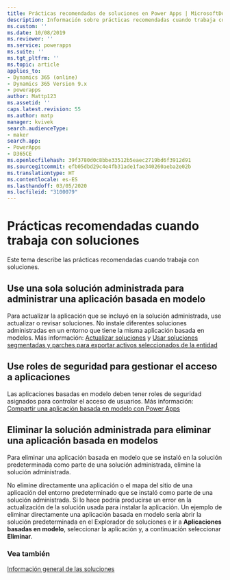 ```yaml
---
title: Prácticas recomendadas de soluciones en Power Apps | MicrosoftDocs
description: Información sobre prácticas recomendadas cuando trabaja con soluciones
ms.custom: ''
ms.date: 10/08/2019
ms.reviewer: ''
ms.service: powerapps
ms.suite: ''
ms.tgt_pltfrm: ''
ms.topic: article
applies_to:
- Dynamics 365 (online)
- Dynamics 365 Version 9.x
- powerapps
author: Mattp123
ms.assetid: ''
caps.latest.revision: 55
ms.author: matp
manager: kvivek
search.audienceType:
- maker
search.app:
- PowerApps
- D365CE
ms.openlocfilehash: 39f3780d0c8bbe33512b5eaec2719bd6f3912d91
ms.sourcegitcommit: efb05dbd29c4e4fb31ade1fae340260aeba2e02b
ms.translationtype: HT
ms.contentlocale: es-ES
ms.lasthandoff: 03/05/2020
ms.locfileid: "3100079"
---
```

# <a name="best-practices-when-working-with-solutions"></a>Prácticas recomendadas cuando trabaja con soluciones 
Este tema describe las prácticas recomendadas cuando trabaja con soluciones. 


## <a name="use-a-single-managed-solution-to-manage-a-model-driven-app"></a>Use una sola solución administrada para administrar una aplicación basada en modelo 
Para actualizar la aplicación que se incluyó en la solución administrada, use actualizar o revisar soluciones. No instale diferentes soluciones administradas en un entorno que tiene la misma aplicación basada en modelos. Más información: [Actualizar soluciones](update-solutions.md) y [Usar soluciones segmentadas y parches para exportar activos seleccionados de la entidad](use-segmented-solutions-patches-simplify-updates.md) 


## <a name="use-security-roles-to-manage-app-access"></a>Use roles de seguridad para gestionar el acceso a aplicaciones
Las aplicaciones basadas en modelo deben tener roles de seguridad asignados para controlar el acceso de usuarios. Más información: [Compartir una aplicación basada en modelo con Power Apps](../model-driven-apps/share-model-driven-app.md) 

## <a name="delete-the-managed-solution-to-delete-a-model-driven-app"></a>Eliminar la solución administrada para eliminar una aplicación basada en modelos 
Para eliminar una aplicación basada en modelo que se instaló en la solución predeterminada como parte de una solución administrada, elimine la solución administrada. 

No elimine directamente una aplicación o el mapa del sitio de una aplicación del entorno predeterminado que se instaló como parte de una solución administrada. Si lo hace podría producirse un error en la actualización de la solución usada para instalar la aplicación. Un ejemplo de eliminar directamente una aplicación basada en modelo sería abrir la solución predeterminada en el Explorador de soluciones e ir a **Aplicaciones basadas en modelo**, seleccionar la aplicación y, a continuación seleccionar **Eliminar**.

### <a name="see-also"></a>Vea también
[Información general de las soluciones](solutions-overview.md)
